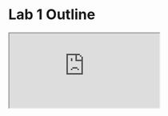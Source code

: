 # Lab 1 Outline

<iframe src="https://docs.google.com/document/d/e/2PACX-1vROVOBpS3tkrSsXmoJVgYn80Vh--w3kE2nB_mEvniD-PWCxzCPTpcS_Dgt_aPGfIg/pub?embedded=true"></iframe>